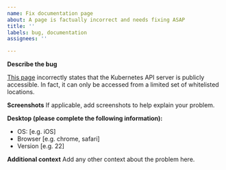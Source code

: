 ```yaml
---
name: Fix documentation page
about: A page is factually incorrect and needs fixing ASAP
title: ''
labels: bug, documentation
assignees: ''

---
```


**Describe the bug**

[This page](https://elastisys.io) incorrectly states that the Kubernetes API server is publicly accessible. In fact, it can only be accessed from a limited set of whitelisted locations.

**Screenshots**
If applicable, add screenshots to help explain your problem.

**Desktop (please complete the following information):**
 - OS: [e.g. iOS]
 - Browser [e.g. chrome, safari]
 - Version [e.g. 22]

**Additional context**
Add any other context about the problem here.

